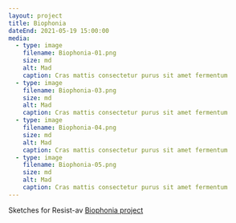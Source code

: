 ```yaml
---
layout: project
title: Biophonia
dateEnd: 2021-05-19 15:00:00
media:
  - type: image
    filename: Biophonia-01.png
    size: md
    alt: Mad
    caption: Cras mattis consectetur purus sit amet fermentum
  - type: image
    filename: Biophonia-03.png
    size: md
    alt: Mad
    caption: Cras mattis consectetur purus sit amet fermentum
  - type: image
    filename: Biophonia-04.png
    size: md
    alt: Mad
    caption: Cras mattis consectetur purus sit amet fermentum
  - type: image
    filename: Biophonia-05.png
    size: md
    alt: Mad
    caption: Cras mattis consectetur purus sit amet fermentum
--- 
```


Sketches for Resist-av [Biophonia project](https://www.resist-av.net/) 
